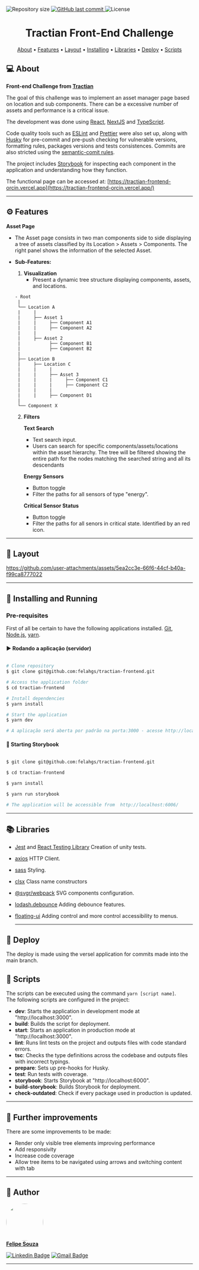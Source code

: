 <p align="left">

  <img alt="Repository size" src="https://img.shields.io/github/repo-size/felahgs/tractian-frontend">

  <a href="https://github.com/tgmarinho/README-ecoleta/commits/master">
    <img alt="GitHub last commit" src="https://img.shields.io/github/last-commit/felahgs/tractian-frontend">
  </a>
    
   <img alt="License" src="https://img.shields.io/badge/license-MIT-brightgreen">

</p>
<h1 align="center">
  Tractian Front-End Challenge
</h1>

<p align="center">
 <a href="#-about">About</a> •
 <a href="#%EF%B8%8F-features">Features</a> •
 <a href="#-layout">Layout</a> • 
 <a href="#-installing-and-running">Installing</a> • 
 <a href="#-libraries">Libraries</a> • 
 <a href="#-deploy">Deploy</a> • 
 <a href="#-scripts">Scripts</a> 
</p>

## 💻 About

**Front-end Challenge from [Tractian](https://github.com/tractian/challenges/tree/main/front-end)**  

The goal of this challenge was to implement an asset manager page based on location and sub components. There can be a excessive number of assets and performance is a critical issue.  

The development was done using [React](https://react.dev/), [NextJS](https://nextjs.org/docs) and [TypeScript](https://www.typescriptlang.org/).

Code quality tools such as [ESLint](https://eslint.org/) and [Prettier](https://prettier.io/) were also set up, along with [Husky](https://typicode.github.io/husky/#/) for pre-commit and pre-push checking for vulnerable versions, formatting rules, packages versions and tests consistences. 
Commits are also stricted using the [semantic-comit rules](https://gist.github.com/joshbuchea/6f47e86d2510bce28f8e7f42ae84c716).  

The project includes [Storybook](https://storybook.js.org/) for inspecting each component in the application and understanding how they function.  

The functional page can be accessed at: [https://tractian-frontend-orcin.vercel.app](https://tractian-frontend-orcin.vercel.app/)

---

## ⚙️ Features

**Asset Page**

- The Asset page consists in two man components side to side displaying a tree of assets classified by its Location > Assets > Components. The right panel shows the information of the selected Asset.
- **Sub-Features:**
    1. **Visualization**
        - Present a dynamic tree structure displaying components, assets, and locations.
          
     ```
    - Root
      |
      └── Location A
      |     |
      |     ├── Asset 1
      |     |     ├── Component A1
      |     |     ├── Component A2
      |     |
      |     ├── Asset 2
      |           ├── Component B1
      |           ├── Component B2
      |
      ├── Location B
      |     ├── Location C
      |     |     |
      |     |     ├── Asset 3
      |     |     |     ├── Component C1
      |     |     |     ├── Component C2
      |     |     |
      |     |     ├── Component D1
      |
      └── Component X
    ```
    2. **Filters**
        
        **Text Search**
        - Text search input.
        - Users can search for specific components/assets/locations within the asset hierarchy. The tree will be filtered showing the entire path for the nodes matching the searched string and all its descendants
        
        **Energy Sensors**
        - Button toggle
        - Filter the paths for all sensors of type "energy".
        
        **Critical Sensor Status**
        - Button toggle
        - Filter the paths for all senors in critical state. Identified by an red icon.

---

## 🎨 Layout

https://github.com/user-attachments/assets/5ea2cc3e-66f6-44cf-b40a-f99ca8777022

---

## 🚗 Installing and Running

### Pre-requisites

First of all be certain to have the following applications installed.
[Git](https://git-scm.com), [Node.js](https://nodejs.org/en/), [yarn](https://classic.yarnpkg.com/lang/en/docs/install/#debian-stable).

#### ▶️ Rodando a aplicação (servidor)

```bash

# Clone repository
$ git clone git@github.com:felahgs/tractian-frontend.git

# Access the application folder
$ cd tractian-frontend

# Install dependencies
$ yarn install

# Start the application
$ yarn dev

# A aplicação será aberta por padrão na porta:3000 - acesse http://localhost:3000
```

#### 🧭 Starting Storybook


```bash

$ git clone git@github.com:felahgs/tractian-frontend.git

$ cd tractian-frontend

$ yarn install

$ yarn run storybook

# The application will be accessible from  http://localhost:6006/

```

---

## 📚 Libraries

- [Jest](https://jestjs.io/pt-BR/) and [React Testing Library](https://testing-library.com/docs/react-testing-library/intro/) Creation of unity tests.
- [axios](https://axios-http.com/ptbr/docs/intro)  HTTP Client.
- [sass](https://sass-lang.com/)  Styling.
- [clsx](https://www.npmjs.com/package/clsx)  Class name constructors
- [@svgr/webpack](https://www.npmjs.com/package/@svgr/webpack)  SVG components configuration.
- [lodash.debounce](https://www.npmjs.com/package/lodash.debounce)  Adding debounce features.
- [floating-ui](https://floating-ui.com/docs/uselistnavigation)  Adding control and more control accessibility to menus.

  ***

## 🚀 Deploy

The deploy is made using the versel application for commits made into the main branch.

## 📜 Scripts

The scripts can be executed using the command `yarn [script name]`.  
The following scripts are configured in the project:

- **dev**: Starts the application in development mode at "http://localhost:3000".
- **build**: Builds the script for deployment.
- **start**: Starts an application in production mode at "http://localhost:3000".
- **lint**: Runs lint tests on the project and outputs files with code standard errors.
- **tsc**: Checks the type definitions across the codebase and outputs files with incorrect typings.
- **prepare**: Sets up pre-hooks for Husky.
- **test**: Run tests with coverage.
- **storybook**: Starts Storybook at "http://localhost:6000".
- **build-storybook**: Builds Storybook for deployment.
- **check-outdated**: Check if every package used in production is updated.

---

## 🔨 Further improvements

There are some improvements to be made:

- Render only visible tree elements improving performance
- Add responsivity
- Increase code coverage
- Allow tree items to be navigated using arrows and switching content with tab

---

## 🐹 Author

<a href="https://https://github.com/felahgs">
 <img style="border-radius: 50%;" src="https://avatars.githubusercontent.com/felahgs" width="100px;" alt=""/>
 <br />
 <b>Felipe Souza</b></a>
 <br />

[![Linkedin Badge](https://img.shields.io/badge/-Felipe-blue?style=flat-square&logo=Linkedin&logoColor=white&link=https://www.linkedin.com/in/felipe-garcia-de-souza-aa9aa773/)](https://www.linkedin.com/in/felipe-garcia-de-souza-aa9aa773/)
[![Gmail Badge](https://img.shields.io/badge/-fgsouza93@gmail.com-c14438?style=flat-square&logo=Gmail&logoColor=white&link=mailto:fgsouza93@gmail.com)](mailto:fgsouza93@gmail.com)

---
